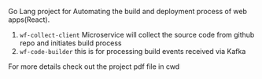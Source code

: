 Go Lang project for Automating the build and deployment process of web apps(React).

1. `wf-collect-client` Microservice will collect the source code from github repo and initiates build process
2. `wf-code-builder` this is for processing build events received via Kafka

For more details check out the project pdf file in cwd